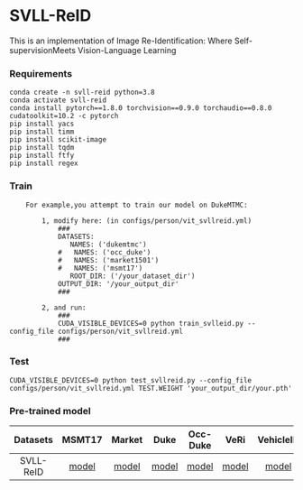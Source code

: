 # SVLL-ReID
This is an implementation of Image Re-Identification: Where Self-supervisionMeets Vision-Language Learning
### Requirements
```
conda create -n svll-reid python=3.8
conda activate svll-reid
conda install pytorch==1.8.0 torchvision==0.9.0 torchaudio==0.8.0 cudatoolkit=10.2 -c pytorch
pip install yacs
pip install timm
pip install scikit-image
pip install tqdm
pip install ftfy
pip install regex
```

### Train
```
    For example,you attempt to train our model on DukeMTMC:

        1, modify here: (in configs/person/vit_svllreid.yml)
            ###
            DATASETS:
               NAMES: ('dukemtmc')
            #   NAMES: ('occ_duke')
            #   NAMES: ('market1501')
            #   NAMES: ('msmt17')
               ROOT_DIR: ('/your_dataset_dir')
            OUTPUT_DIR: '/your_output_dir'
            ###

        2, and run:
            ###
            CUDA_VISIBLE_DEVICES=0 python train_svlleid.py --config_file configs/person/vit_svllreid.yml
            ###
```
### Test
    CUDA_VISIBLE_DEVICES=0 python test_svllreid.py --config_file configs/person/vit_svllreid.yml TEST.WEIGHT 'your_output_dir/your.pth'

### Pre-trained model 


|       Datasets        |                            MSMT17                            |                            Market                            |                             Duke                             |                           Occ-Duke                           |                             VeRi                             |                          VehicleID                           |
| :-------------------: | :----------------------------------------------------------: | :----------------------------------------------------------: | :----------------------------------------------------------: | :----------------------------------------------------------: | :----------------------------------------------------------: | :----------------------------------------------------------: |
| SVLL-ReID | [model](https://drive.google.com/file/d/1AIhZRnbphAj3rzyLEtLuMOBGR7Fp8IRE/view?usp=drive_link)  | [model](https://drive.google.com/file/d/1jXc30q9p09B7hJQj2kIx-fn0oL8h3sl8/view?usp=drive_link)  | [model](https://drive.google.com/file/d/1BVaZo93kOksYLjFNH3Gf7JxIbPlWSkcO/view?usp=share_link)  | [model]([https://drive.google.com/file/d/1wE_AQUB_uVKsyqYuCX0DoeG-sxppDC8k/view?usp=sharing](https://drive.google.com/file/d/1wE_AQUB_uVKsyqYuCX0DoeG-sxppDC8k/view?usp=drive_link))  | [model](https://drive.google.com/file/d/1BVaZo93kOksYLjFNH3Gf7JxIbPlWSkcO/view?usp=share_link)  | [model](https://drive.google.com/file/d/1BVaZo93kOksYLjFNH3Gf7JxIbPlWSkcO/view?usp=share_link)  |

